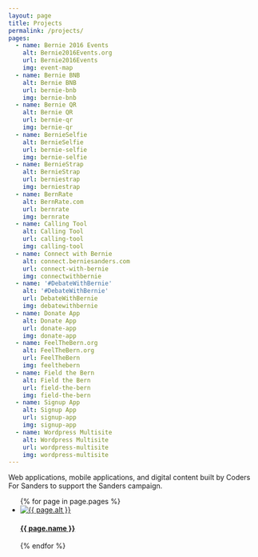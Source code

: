 ```yaml
---
layout: page
title: Projects
permalink: /projects/
pages:
  - name: Bernie 2016 Events
    alt: Bernie2016Events.org
    url: Bernie2016Events
    img: event-map
  - name: Bernie BNB
    alt: Bernie BNB
    url: bernie-bnb
    img: bernie-bnb
  - name: Bernie QR
    alt: Bernie QR
    url: bernie-qr
    img: bernie-qr
  - name: BernieSelfie
    alt: BernieSelfie
    url: bernie-selfie
    img: bernie-selfie
  - name: BernieStrap
    alt: BernieStrap
    url: berniestrap
    img: berniestrap
  - name: BernRate
    alt: BernRate.com
    url: bernrate
    img: bernrate
  - name: Calling Tool
    alt: Calling Tool
    url: calling-tool
    img: calling-tool
  - name: Connect with Bernie
    alt: connect.berniesanders.com
    url: connect-with-bernie
    img: connectwithbernie
  - name: '#DebateWithBernie'
    alt: '#DebateWithBernie'
    url: DebateWithBernie
    img: debatewithbernie
  - name: Donate App
    alt: Donate App
    url: donate-app
    img: donate-app
  - name: FeelTheBern.org
    alt: FeelTheBern.org
    url: FeelTheBern
    img: feelthebern
  - name: Field the Bern
    alt: Field the Bern
    url: field-the-bern
    img: field-the-bern
  - name: Signup App
    alt: Signup App
    url: signup-app
    img: signup-app
  - name: Wordpress Multisite
    alt: Wordpress Multisite
    url: wordpress-multisite
    img: wordpress-multisite
---
```


<p>
  Web applications, mobile applications, and digital content built by Coders For Sanders to support the Sanders campaign.
</p>
<ul class="projects">
  {% for page in page.pages %}
    <li>
      <a href="/projects/{{ page.url }}">
        <div class="img-wrapper">
          <img src="/img/thumbs/{{ page.img }}.png" alt="{{ page.alt }}" />
        </div>
        <h4>{{ page.name }}</h4>
      </a>
    </li>
  {% endfor %}
</ul>
